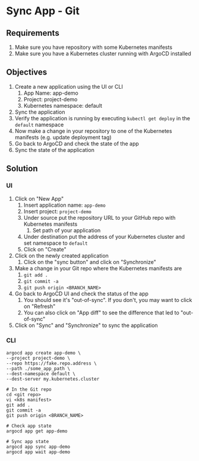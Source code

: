 # Sync App - Git

## Requirements

1. Make sure you have repository with some Kubernetes manifests
2. Make sure you have a Kubernetes cluster running with ArgoCD installed


## Objectives

1. Create a new application using the UI or CLI
   1. App Name: app-demo
   2. Project: project-demo
   3. Kubernetes namespace: default
2. Sync the application
3. Verify the application is running by executing `kubectl get deploy` in the `default` namespace
4. Now make a change in your repository to one of the Kubernetes manifests (e.g. update deployment tag)
5. Go back to ArgoCD and check the state of the app
6. Sync the state of the application

## Solution

### UI

1. Click on "New App"
   1. Insert application name: `app-demo`
   2. Insert project: `project-demo`
   3. Under source put the repository URL to your GitHub repo with Kubernetes manifests
      1. Set path of your application
   4. Under destination put the address of your Kubernetes cluster and set namespace to `default`
   5. Click on "Create"
2. Click on the newly created application
   1. Click on the "sync button" and click on "Synchronize"
3. Make a change in your Git repo where the Kubernetes manifests are
   1.  `git add .`
   2.  `git commit -a`
   3.  `git push origin <BRANCH_NAME>`
4.  Go back to ArgoCD UI and check the status of the app
    1.  You should see it's "out-of-sync". If you don't, you may want to click on "Refresh"
    2.  You can also click on "App diff" to see the difference that led to "out-of-sync"
5.  Click on "Sync" and "Synchronize" to sync the application

### CLI 

```
argocd app create app-demo \
--project project-demo \
--repo https://fake.repo.address \
--path ./some_app_path \
--dest-namespace default \
--dest-server my.kubernetes.cluster

# In the Git repo
cd <git repo>
vi <k8s manifest>
git add .
git commit -a
git push origin <BRANCH_NAME>

# Check app state
argocd app get app-demo

# Sync app state
argocd app sync app-demo
argocd app wait app-demo
```